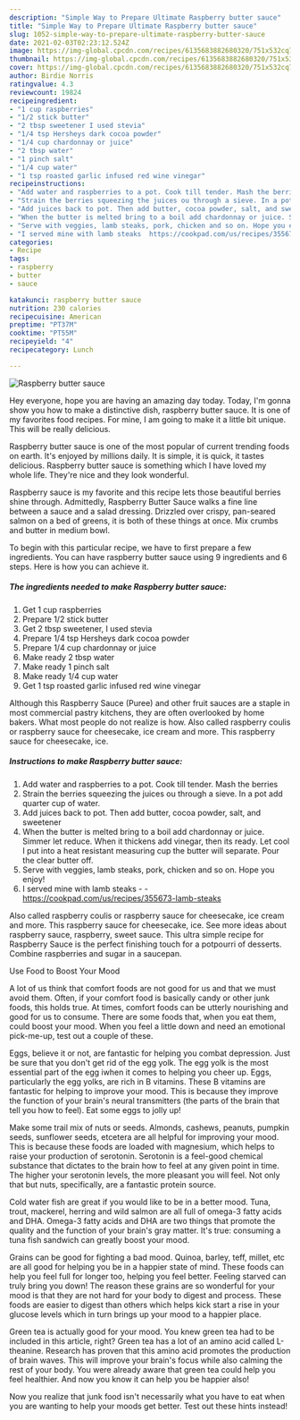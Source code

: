 ```yaml
---
description: "Simple Way to Prepare Ultimate Raspberry butter sauce"
title: "Simple Way to Prepare Ultimate Raspberry butter sauce"
slug: 1052-simple-way-to-prepare-ultimate-raspberry-butter-sauce
date: 2021-02-03T02:23:12.524Z
image: https://img-global.cpcdn.com/recipes/6135683882680320/751x532cq70/raspberry-butter-sauce-recipe-main-photo.jpg
thumbnail: https://img-global.cpcdn.com/recipes/6135683882680320/751x532cq70/raspberry-butter-sauce-recipe-main-photo.jpg
cover: https://img-global.cpcdn.com/recipes/6135683882680320/751x532cq70/raspberry-butter-sauce-recipe-main-photo.jpg
author: Birdie Norris
ratingvalue: 4.3
reviewcount: 19824
recipeingredient:
- "1 cup raspberries"
- "1/2 stick butter"
- "2 tbsp sweetener I used stevia"
- "1/4 tsp Hersheys dark cocoa powder"
- "1/4 cup chardonnay or juice"
- "2 tbsp water"
- "1 pinch salt"
- "1/4 cup water"
- "1 tsp roasted garlic infused red wine vinegar"
recipeinstructions:
- "Add water and raspberries to a pot. Cook till tender. Mash the berries"
- "Strain the berries squeezing the juices ou through a sieve. In a pot add quarter cup of water."
- "Add juices back to pot. Then add butter, cocoa powder, salt, and sweetener"
- "When the butter is melted bring to a boil add chardonnay or juice. Simmer let reduce. When it thickens add vinegar,  then its ready. Let cool I put into a heat resistant measuring cup the butter will separate. Pour the clear butter off."
- "Serve with veggies, lamb steaks, pork, chicken and so on. Hope you enjoy!"
- "I served mine with lamb steaks  https://cookpad.com/us/recipes/355673-lamb-steaks"
categories:
- Recipe
tags:
- raspberry
- butter
- sauce

katakunci: raspberry butter sauce 
nutrition: 230 calories
recipecuisine: American
preptime: "PT37M"
cooktime: "PT55M"
recipeyield: "4"
recipecategory: Lunch

---
```



![Raspberry butter sauce](https://img-global.cpcdn.com/recipes/6135683882680320/751x532cq70/raspberry-butter-sauce-recipe-main-photo.jpg)

Hey everyone, hope you are having an amazing day today. Today, I'm gonna show you how to make a distinctive dish, raspberry butter sauce. It is one of my favorites food recipes. For mine, I am going to make it a little bit unique. This will be really delicious.

Raspberry butter sauce is one of the most popular of current trending foods on earth. It's enjoyed by millions daily. It is simple, it is quick, it tastes delicious. Raspberry butter sauce is something which I have loved my whole life. They're nice and they look wonderful.

Raspberry sauce is my favorite and this recipe lets those beautiful berries shine through. Admittedly, Raspberry Butter Sauce walks a fine line between a sauce and a salad dressing. Drizzled over crispy, pan-seared salmon on a bed of greens, it is both of these things at once. Mix crumbs and butter in medium bowl.


To begin with this particular recipe, we have to first prepare a few ingredients. You can have raspberry butter sauce using 9 ingredients and 6 steps. Here is how you can achieve it.

<!--inarticleads1-->

##### The ingredients needed to make Raspberry butter sauce:

1. Get 1 cup raspberries
1. Prepare 1/2 stick butter
1. Get 2 tbsp sweetener, I used stevia
1. Prepare 1/4 tsp Hersheys dark cocoa powder
1. Prepare 1/4 cup chardonnay or juice
1. Make ready 2 tbsp water
1. Make ready 1 pinch salt
1. Make ready 1/4 cup water
1. Get 1 tsp roasted garlic infused red wine vinegar


Although this Raspberry Sauce (Puree) and other fruit sauces are a staple in most commercial pastry kitchens, they are often overlooked by home bakers. What most people do not realize is how. Also called raspberry coulis or raspberry sauce for cheesecake, ice cream and more. This raspberry sauce for cheesecake, ice. 

<!--inarticleads2-->

##### Instructions to make Raspberry butter sauce:

1. Add water and raspberries to a pot. Cook till tender. Mash the berries
1. Strain the berries squeezing the juices ou through a sieve. In a pot add quarter cup of water.
1. Add juices back to pot. Then add butter, cocoa powder, salt, and sweetener
1. When the butter is melted bring to a boil add chardonnay or juice. Simmer let reduce. When it thickens add vinegar,  then its ready. Let cool I put into a heat resistant measuring cup the butter will separate. Pour the clear butter off.
1. Serve with veggies, lamb steaks, pork, chicken and so on. Hope you enjoy!
1. I served mine with lamb steaks -  - https://cookpad.com/us/recipes/355673-lamb-steaks


Also called raspberry coulis or raspberry sauce for cheesecake, ice cream and more. This raspberry sauce for cheesecake, ice. See more ideas about raspberry sauce, raspberry, sweet sauce. This ultra simple recipe for Raspberry Sauce is the perfect finishing touch for a potpourri of desserts. Combine raspberries and sugar in a saucepan. 

Use Food to Boost Your Mood


A lot of us think that comfort foods are not good for us and that we must avoid them. Often, if your comfort food is basically candy or other junk foods, this holds true. At times, comfort foods can be utterly nourishing and good for us to consume. There are some foods that, when you eat them, could boost your mood. When you feel a little down and need an emotional pick-me-up, test out a couple of these.

Eggs, believe it or not, are fantastic for helping you combat depression. Just be sure that you don't get rid of the egg yolk. The egg yolk is the most essential part of the egg iwhen it comes to helping you cheer up. Eggs, particularly the egg yolks, are rich in B vitamins. These B vitamins are fantastic for helping to improve your mood. This is because they improve the function of your brain's neural transmitters (the parts of the brain that tell you how to feel). Eat some eggs to jolly up!

Make some trail mix of nuts or seeds. Almonds, cashews, peanuts, pumpkin seeds, sunflower seeds, etcetera are all helpful for improving your mood. This is because these foods are loaded with magnesium, which helps to raise your production of serotonin. Serotonin is a feel-good chemical substance that dictates to the brain how to feel at any given point in time. The higher your serotonin levels, the more pleasant you will feel. Not only that but nuts, specifically, are a fantastic protein source.

Cold water fish are great if you would like to be in a better mood. Tuna, trout, mackerel, herring and wild salmon are all full of omega-3 fatty acids and DHA. Omega-3 fatty acids and DHA are two things that promote the quality and the function of your brain's gray matter. It's true: consuming a tuna fish sandwich can greatly boost your mood. 

Grains can be good for fighting a bad mood. Quinoa, barley, teff, millet, etc are all good for helping you be in a happier state of mind. These foods can help you feel full for longer too, helping you feel better. Feeling starved can truly bring you down! The reason these grains are so wonderful for your mood is that they are not hard for your body to digest and process. These foods are easier to digest than others which helps kick start a rise in your glucose levels which in turn brings up your mood to a happier place.

Green tea is actually good for your mood. You knew green tea had to be included in this article, right? Green tea has a lot of an amino acid called L-theanine. Research has proven that this amino acid promotes the production of brain waves. This will improve your brain's focus while also calming the rest of your body. You were already aware that green tea could help you feel healthier. And now you know it can help you be happier also!

Now you realize that junk food isn't necessarily what you have to eat when you are wanting to help your moods get better. Test out  these hints  instead!

